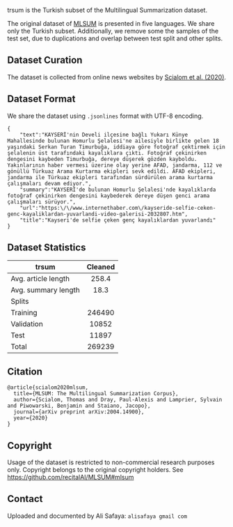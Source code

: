 trsum is the Turkish subset of the Multilingual Summarization dataset. 

The original dataset of [MLSUM](https://github.com/ThomasScialom/MLSUM) is presented in five languages. We share only the Turkish subset. Additionally, we remove some the samples of the test set, due to duplications and overlap between test split and other splits. 

## Dataset Curation

The dataset is collected from online news websites by [Scialom et al. (2020)](https://arxiv.org/abs/2004.14900). 

## Dataset Format

We share the dataset using `.jsonlines` format with UTF-8 encoding. 

```
{
    "text":"KAYSERİ'nin Develi ilçesine bağlı Yukarı Künye Mahallesinde bulunan Homurlu Şelalesi'ne ailesiyle birlikte gelen 18 yaşındaki Serkan Turan Timurbuğa, iddiaya göre fotoğraf çektirmek için şelalenin üst tarafındaki kayalıklara çıktı. Fotoğraf çekinirken dengesini kaybeden Timurbuğa, dereye düşerek gözden kayboldu. Yakınlarının haber vermesi üzerine olay yerine AFAD, jandarma, 112 ve gönüllü Türkuaz Arama Kurtarma ekipleri sevk edildi. AFAD ekipleri, jandarma ile Türkuaz ekipleri tarafından sürdürülen arama kurtarma çalışmaları devam ediyor.",
    "summary":"KAYSERİ'de bulunan Homurlu Şelalesi'nde kayalıklarda fotoğraf çekinirken dengesini kaybederek dereye düşen genci arama çalışmaları sürüyor.",
    "url":"https:\/\/www.internethaber.com\/kayseride-selfie-ceken-genc-kayaliklardan-yuvarlandi-video-galerisi-2032807.htm",
    "title":"Kayseri'de selfie çeken genç kayalıklardan yuvarlandı"
}
```

## Dataset Statistics

| trsum             | Cleaned |
|---------------------|:-------:|
| Avg. article length |  258.4  |
| Avg. summary length |   18.3  |
| Splits     |         |
| Training            |  246490 |
| Validation          |  10852  |
| Test                |  11897  |
| Total               |  269239 |

## Citation

```
@article{scialom2020mlsum,
  title={MLSUM: The Multilingual Summarization Corpus},
  author={Scialom, Thomas and Dray, Paul-Alexis and Lamprier, Sylvain and Piwowarski, Benjamin and Staiano, Jacopo},
  journal={arXiv preprint arXiv:2004.14900},
  year={2020}
}
```

## Copyright

Usage of the dataset is restricted to non-commercial research purposes only. Copyright belongs to the original copyright holders. See https://github.com/recitalAI/MLSUM#mlsum

## Contact

Uploaded and documented by Ali Safaya: `alisafaya gmail com`